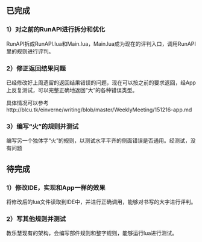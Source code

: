 ## 已完成

### 1）对之前的RunAPI进行拆分和优化

RunAPI拆成RunAPI.lua和Main.lua，Main.lua成为现在的评判入口，调用RunAPI里的规则进行评判。

### 2）修正返回结果问题

已经修改好上周遗留的返回结果错误的问题，现在可以按之前的要求返回，经App上反复测试，可以完整正确地返回“大”的各种错误类型。

具体情况可以参考http://blcu.tk/einverne/writing/blob/master/WeeklyMeeting/151216-app.md

### 3）编写“火”的规则并测试

编写另一个独体字“火”的规则，以测试水平平齐的侧面错误是否通用。经测试，没有问题

## 待完成
### 1）修改IDE，实现和App一样的效果

将修改后的lua文件读取到IDE中，并进行正确调用，能够对书写的大字进行评判。

### 2）写其他规则并测试

教乐慧现有的架构，会编写部件规则和整字规则，能够运行lua进行测试。
